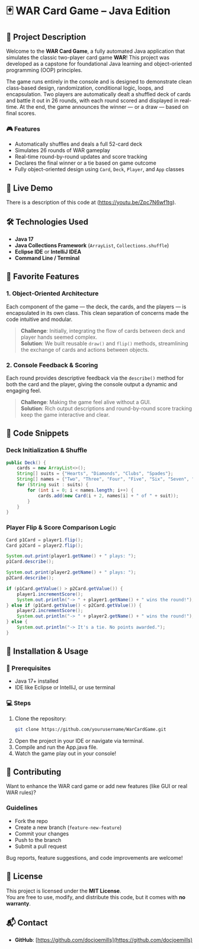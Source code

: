 # 🃏 WAR Card Game – Java Edition

## 📌 Project Description

Welcome to the **WAR Card Game**, a fully automated Java application that simulates the classic two-player card game **WAR**! This project was developed as a capstone for foundational Java learning and object-oriented programming (OOP) principles.

The game runs entirely in the console and is designed to demonstrate clean class-based design, randomization, conditional logic, loops, and encapsulation. Two players are automatically dealt a shuffled deck of cards and battle it out in 26 rounds, with each round scored and displayed in real-time. At the end, the game announces the winner — or a draw — based on final scores.

### 🎮 Features
- Automatically shuffles and deals a full 52-card deck
- Simulates 26 rounds of WAR gameplay
- Real-time round-by-round updates and score tracking
- Declares the final winner or a tie based on game outcome
- Fully object-oriented design using `Card`, `Deck`, `Player`, and `App` classes

## 🔗 Live Demo

There is a description of this code at (https://youtu.be/Zpc7N6wf1tg).

## 🛠️ Technologies Used

- **Java 17**
- **Java Collections Framework** (`ArrayList`, `Collections.shuffle`)
- **Eclipse IDE** or **IntelliJ IDEA**
- **Command Line / Terminal**

## 🌟 Favorite Features

### 1. Object-Oriented Architecture

Each component of the game — the deck, the cards, and the players — is encapsulated in its own class. This clean separation of concerns made the code intuitive and modular.

> **Challenge**: Initially, integrating the flow of cards between deck and player hands seemed complex.  
> **Solution**: We built reusable `draw()` and `flip()` methods, streamlining the exchange of cards and actions between objects.

### 2. Console Feedback & Scoring

Each round provides descriptive feedback via the `describe()` method for both the card and the player, giving the console output a dynamic and engaging feel.

> **Challenge**: Making the game feel alive without a GUI.  
> **Solution**: Rich output descriptions and round-by-round score tracking keep the game interactive and clear.

## 🧠 Code Snippets

### Deck Initialization & Shuffle

```java
public Deck() {
    cards = new ArrayList<>();
    String[] suits = {"Hearts", "Diamonds", "Clubs", "Spades"};
    String[] names = {"Two", "Three", "Four", "Five", "Six", "Seven", "Eight", "Nine", "Ten", "Jack", "Queen", "King", "Ace"};
    for (String suit : suits) {
        for (int i = 0; i < names.length; i++) {
            cards.add(new Card(i + 2, names[i] + " of " + suit));
        }
    }
}
```

### Player Flip & Score Comparison Logic

```java 
Card p1Card = player1.flip();
Card p2Card = player2.flip();

System.out.print(player1.getName() + " plays: ");
p1Card.describe();

System.out.print(player2.getName() + " plays: ");
p2Card.describe();

if (p1Card.getValue() > p2Card.getValue()) {
    player1.incrementScore();
    System.out.println("-> " + player1.getName() + " wins the round!");
} else if (p1Card.getValue() < p2Card.getValue()) {
    player2.incrementScore();
    System.out.println("-> " + player2.getName() + " wins the round!");
} else {
    System.out.println("-> It's a tie. No points awarded.");
}
```

## 🚀 Installation & Usage

### 🔧 Prerequisites
- Java 17+ installed
- IDE like Eclipse or IntelliJ, or use terminal

### 💻 Steps
1. Clone the repository:
   ```bash
   git clone https://github.com/yourusername/WarCardGame.git
2. Open the project in your IDE or navigate via terminal.
3. Compile and run the App.java file.
4. Watch the game play out in your console!

## 🤝 Contributing

Want to enhance the WAR card game or add new features (like GUI or real WAR rules)?

### Guidelines
- Fork the repo
- Create a new branch (`feature-new-feature`)
- Commit your changes
- Push to the branch
- Submit a pull request

Bug reports, feature suggestions, and code improvements are welcome!

## 📄 License

This project is licensed under the **MIT License**.  
You are free to use, modify, and distribute this code, but it comes with **no warranty**.

## 📬 Contact

- **GitHub**: [https://github.com/docjoemills](https://github.com/docjoemills)


